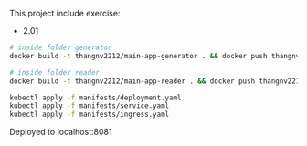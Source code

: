 This project include exercise:
- 2.01

```bash
# inside folder generator
docker build -t thangnv2212/main-app-generator . && docker push thangnv2212/main-app-generator

# inside folder reader
docker build -t thangnv2212/main-app-reader . && docker push thangnv2212/main-app-reader

kubectl apply -f manifests/deployment.yaml
kubectl apply -f manifests/service.yaml
kubectl apply -f manifests/ingress.yaml
```

Deployed to localhost:8081

